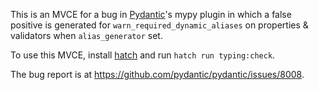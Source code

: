 This is an MVCE for a bug in [Pydantic](https://github.com/pydantic/pydantic)'s
mypy plugin in which a false positive is generated for
`warn_required_dynamic_aliases` on properties & validators when
`alias_generator` set.

To use this MVCE, install [hatch](https://hatch.pypa.io) and run `hatch run
typing:check`.

The bug report is at <https://github.com/pydantic/pydantic/issues/8008>.

